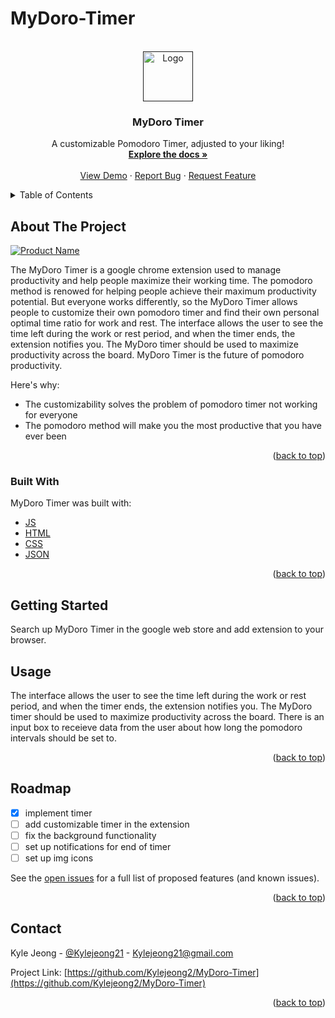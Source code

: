 # MyDoro-Timer
<div id="top"></div>
<!-- PROJECT LOGO -->
<br />
<div align="center">
  <a href="">
    <img src="images/logo.png" alt="Logo" width="80" height="80">
  </a>

  <h3 align="center">MyDoro Timer</h3>

  <p align="center">
    A customizable Pomodoro Timer, adjusted to your liking!
    <br />
    <a href="https://github.com/Kylejeong2/MyDoro-Timer"><strong>Explore the docs »</strong></a>
    <br />
    <br />
    <a href="https://github.com/Kylejeong2/MyDoro-Timer">View Demo</a>
    ·
    <a href="https://github.com/Kylejeong2/MyDoro-Timer/issues">Report Bug</a>
    ·
    <a href="https://github.com/Kylejeong2/MyDoro-Timer/issues">Request Feature</a>
  </p>
</div>


<!-- TABLE OF CONTENTS -->
<details>
  <summary>Table of Contents</summary>
  <ol>
    <li>
      <a href="#about-the-project">About The Project</a>
      <ul>
        <li><a href="#built-with">Built With</a></li>
      </ul>
    </li>
    <li>
      <a href="#getting-started">Getting Started</a>
      <ul>
        <li><a href="#prerequisites">Prerequisites</a></li>
        <li><a href="#installation">Installation</a></li>
      </ul>
    </li>
    <li><a href="#usage">Usage</a></li>
    <li><a href="#roadmap">Roadmap</a></li>
    <li><a href="#contact">Contact</a></li>
  </ol>
</details>



<!-- ABOUT THE PROJECT -->
## About The Project

[![Product Name][product-screenshot]](https://example.com)

The MyDoro Timer is a google chrome extension used to manage productivity and help people maximize their working time. The pomodoro method is renowed for helping people achieve their maximum productivity potential. But everyone works differently, so the MyDoro Timer allows people to customize their own pomodoro timer and find their own personal optimal time ratio for work and rest. 
The interface allows the user to see the time left during the work or rest period, and when the timer ends, the extension notifies you. The MyDoro timer should be used to maximize productivity across the board. MyDoro Timer is the future of pomodoro productivity. 


Here's why:
* The customizability solves the problem of pomodoro timer not working for everyone
* The pomodoro method will make you the most productive that you have ever been

<p align="right">(<a href="#top">back to top</a>)</p>


### Built With
MyDoro Timer was built with:

* [JS](https://www.javascript.com/)
* [HTML](https://developer.mozilla.org/en-US/docs/Web/HTML)
* [CSS](https://developer.mozilla.org/en-US/docs/Web/CSS)
* [JSON](https://www.json.org/json-en.html)

<p align="right">(<a href="#top">back to top</a>)</p>



<!-- GETTING STARTED -->
## Getting Started

Search up MyDoro Timer in the google web store and add extension to your browser. 


<!-- USAGE EXAMPLES -->
## Usage

The interface allows the user to see the time left during the work or rest period, and when the timer ends, the extension notifies you. The MyDoro timer should be used to maximize productivity across the board. There is an input box to receieve data from the user about how long the pomodoro intervals should be set to. 

<p align="right">(<a href="#top">back to top</a>)</p>



<!-- ROADMAP -->
## Roadmap

- [x] implement timer
- [ ] add customizable timer in the extension
- [ ] fix the background functionality
- [ ] set up notifications for end of timer 
- [ ] set up img icons

See the [open issues](https://github.com/Kylejeong2/MyDoro-Timer/issues) for a full list of proposed features (and known issues).


<p align="right">(<a href="#top">back to top</a>)</p>


<!-- CONTACT -->
## Contact

Kyle Jeong - [@Kylejeong21](https://twitter.com/kylejeong21) - Kylejeong21@gmail.com

Project Link: [https://github.com/Kylejeong2/MyDoro-Timer](https://github.com/Kylejeong2/MyDoro-Timer)


<p align="right">(<a href="#top">back to top</a>)</p>


[stars-url]: https://github.com/Kylejeong2/MyDoro-Timer/stargazers
[linkedin-shield]: https://img.shields.io/badge/-LinkedIn-black.svg?style=for-the-badge&logo=linkedin&colorB=555
[linkedin-url]: https://www.linkedin.com/in/kyle-jeong-971445205/
[product-screenshot]: images/screenshot.png
